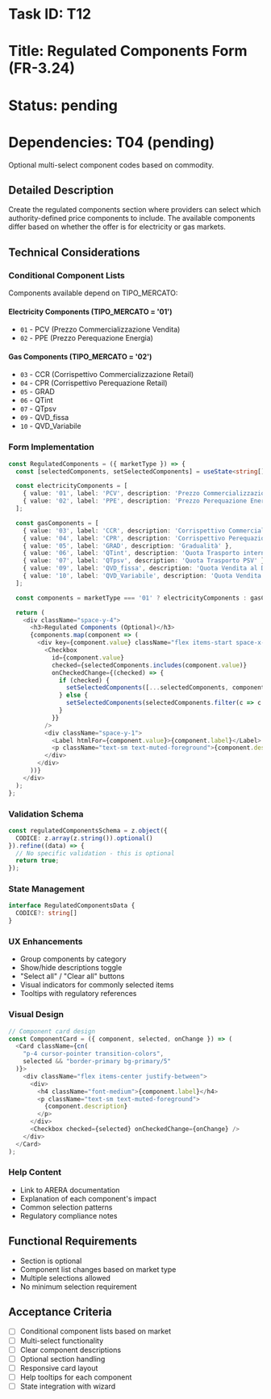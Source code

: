 # Task ID: T12
# Title: Regulated Components Form (FR-3.24)
# Status: pending
# Dependencies: T04 (pending)

Optional multi-select component codes based on commodity.

## Detailed Description

Create the regulated components section where providers can select which authority-defined price components to include. The available components differ based on whether the offer is for electricity or gas markets.

## Technical Considerations

### Conditional Component Lists
Components available depend on TIPO_MERCATO:

#### Electricity Components (TIPO_MERCATO = '01')
- `01` - PCV (Prezzo Commercializzazione Vendita)
- `02` - PPE (Prezzo Perequazione Energia)

#### Gas Components (TIPO_MERCATO = '02')
- `03` - CCR (Corrispettivo Commercializzazione Retail)
- `04` - CPR (Corrispettivo Perequazione Retail)
- `05` - GRAD
- `06` - QTint
- `07` - QTpsv
- `09` - QVD_fissa
- `10` - QVD_Variabile

### Form Implementation
```typescript
const RegulatedComponents = ({ marketType }) => {
  const [selectedComponents, setSelectedComponents] = useState<string[]>([]);

  const electricityComponents = [
    { value: '01', label: 'PCV', description: 'Prezzo Commercializzazione Vendita' },
    { value: '02', label: 'PPE', description: 'Prezzo Perequazione Energia' }
  ];

  const gasComponents = [
    { value: '03', label: 'CCR', description: 'Corrispettivo Commercializzazione Retail' },
    { value: '04', label: 'CPR', description: 'Corrispettivo Perequazione Retail' },
    { value: '05', label: 'GRAD', description: 'Gradualità' },
    { value: '06', label: 'QTint', description: 'Quota Trasporto interno' },
    { value: '07', label: 'QTpsv', description: 'Quota Trasporto PSV' },
    { value: '09', label: 'QVD_fissa', description: 'Quota Vendita al Dettaglio fissa' },
    { value: '10', label: 'QVD_Variabile', description: 'Quota Vendita al Dettaglio variabile' }
  ];

  const components = marketType === '01' ? electricityComponents : gasComponents;

  return (
    <div className="space-y-4">
      <h3>Regulated Components (Optional)</h3>
      {components.map(component => (
        <div key={component.value} className="flex items-start space-x-3">
          <Checkbox
            id={component.value}
            checked={selectedComponents.includes(component.value)}
            onCheckedChange={(checked) => {
              if (checked) {
                setSelectedComponents([...selectedComponents, component.value]);
              } else {
                setSelectedComponents(selectedComponents.filter(c => c !== component.value));
              }
            }}
          />
          <div className="space-y-1">
            <Label htmlFor={component.value}>{component.label}</Label>
            <p className="text-sm text-muted-foreground">{component.description}</p>
          </div>
        </div>
      ))}
    </div>
  );
};
```

### Validation Schema
```typescript
const regulatedComponentsSchema = z.object({
  CODICE: z.array(z.string()).optional()
}).refine((data) => {
  // No specific validation - this is optional
  return true;
});
```

### State Management
```typescript
interface RegulatedComponentsData {
  CODICE?: string[]
}
```

### UX Enhancements
- Group components by category
- Show/hide descriptions toggle
- "Select all" / "Clear all" buttons
- Visual indicators for commonly selected items
- Tooltips with regulatory references

### Visual Design
```typescript
// Component card design
const ComponentCard = ({ component, selected, onChange }) => (
  <Card className={cn(
    "p-4 cursor-pointer transition-colors",
    selected && "border-primary bg-primary/5"
  )}>
    <div className="flex items-center justify-between">
      <div>
        <h4 className="font-medium">{component.label}</h4>
        <p className="text-sm text-muted-foreground">
          {component.description}
        </p>
      </div>
      <Checkbox checked={selected} onCheckedChange={onChange} />
    </div>
  </Card>
);
```

### Help Content
- Link to ARERA documentation
- Explanation of each component's impact
- Common selection patterns
- Regulatory compliance notes

## Functional Requirements
- Section is optional
- Component list changes based on market type
- Multiple selections allowed
- No minimum selection requirement

## Acceptance Criteria
- [ ] Conditional component lists based on market
- [ ] Multi-select functionality
- [ ] Clear component descriptions
- [ ] Optional section handling
- [ ] Responsive card layout
- [ ] Help tooltips for each component
- [ ] State integration with wizard